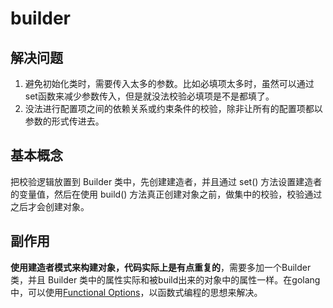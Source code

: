 # builder

## 解决问题

1. 避免初始化类时，需要传入太多的参数。比如必填项太多时，虽然可以通过set函数来减少参数传入，但是就没法校验必填项是不是都填了。
2. 没法进行配置项之间的依赖关系或约束条件的校验，除非让所有的配置项都以参数的形式传进去。

## 基本概念

把校验逻辑放置到 Builder 类中，先创建建造者，并且通过 set() 方法设置建造者的变量值，然后在使用 build() 方法真正创建对象之前，做集中的校验，校验通过之后才会创建对象。

## 副作用

**使用建造者模式来构建对象，代码实际上是有点重复的**，需要多加一个Builder类，并且 Builder 类中的属性实际和被build出来的对象中的属性一样。在golang中，可以使用[Functional Options](../decorator/decorator.go)，以函数式编程的思想来解决。
